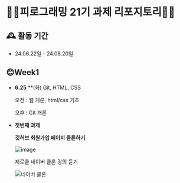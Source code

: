 # 🤷‍♂️피로그래밍 21기 과제 리포지토리🤷‍♂️

## 🕰️ 활동 기간
* 24.06.22일 - 24.08.20일

## 😊Week1
- **6.25** **(화) Git, HTML, CSS 
    
    오전 : 웹 개론, html/css 기초
    
    오후 : Git 개론
- **첫번째 과제**

  **깃허브 회원가입 페이지 클론하기**
  
  ![image](https://github.com/Pirogramming-21/Choi-SeungHo/assets/74850409/4f8cefc0-ca5d-48d1-b6ef-98e386338377)


  제로쿨 네이버 클론 강의 듣기

  ![네이버 클론](https://github.com/Pirogramming-21/Choi-SeungHo/assets/74850409/8f2cfef8-ea03-4a86-a32c-9823fd5682e6)


